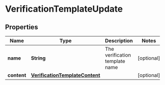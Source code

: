 

# VerificationTemplateUpdate

## Properties

Name | Type | Description | Notes
------------ | ------------- | ------------- | -------------
**name** | **String** | The verification template name |  [optional]
**content** | [**VerificationTemplateContent**](VerificationTemplateContent.md) |  |  [optional]



